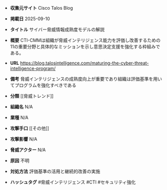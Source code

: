 - **収集元サイト**
Cisco Talos Blog

- **掲載日**
2025-09-10

- **タイトル**
サイバー脅威情報成熟度モデルの解説

- **概要**
CTI-CMMは組織が脅威インテリジェンス能力を評価し改善するための11の重要分野と具体的なミッションを示し意思決定支援を強化する枠組みである。

- **URL**
https://blog.talosintelligence.com/maturing-the-cyber-threat-intelligence-program/

- **備考**
脅威インテリジェンスの成熟度向上が重要であり組織は評価基準を用いてプログラムを強化すべきである

- **分類**
[[脅威トレンド]]

- **組織名**
N/A

- **業種**
N/A

- **攻撃手口**
[[その他]]

- **攻撃影響**
N/A

- **脅威アクター**
N/A

- **原因**
不明

- **対処方法**
評価基準の活用と継続的改善の実施

- **ハッシュタグ**
#脅威インテリジェンス #CTI #セキュリティ強化
